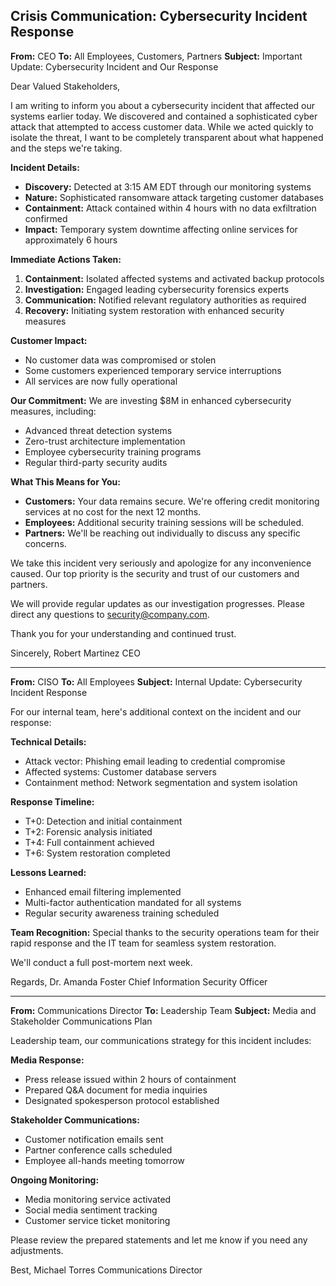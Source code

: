 ## Crisis Communication: Cybersecurity Incident Response

**From:** CEO
**To:** All Employees, Customers, Partners
**Subject:** Important Update: Cybersecurity Incident and Our Response

Dear Valued Stakeholders,

I am writing to inform you about a cybersecurity incident that affected our systems earlier today. We discovered and contained a sophisticated cyber attack that attempted to access customer data. While we acted quickly to isolate the threat, I want to be completely transparent about what happened and the steps we're taking.

**Incident Details:**
- **Discovery:** Detected at 3:15 AM EDT through our monitoring systems
- **Nature:** Sophisticated ransomware attack targeting customer databases
- **Containment:** Attack contained within 4 hours with no data exfiltration confirmed
- **Impact:** Temporary system downtime affecting online services for approximately 6 hours

**Immediate Actions Taken:**
1. **Containment:** Isolated affected systems and activated backup protocols
2. **Investigation:** Engaged leading cybersecurity forensics experts
3. **Communication:** Notified relevant regulatory authorities as required
4. **Recovery:** Initiating system restoration with enhanced security measures

**Customer Impact:**
- No customer data was compromised or stolen
- Some customers experienced temporary service interruptions
- All services are now fully operational

**Our Commitment:**
We are investing $8M in enhanced cybersecurity measures, including:
- Advanced threat detection systems
- Zero-trust architecture implementation
- Employee cybersecurity training programs
- Regular third-party security audits

**What This Means for You:**
- **Customers:** Your data remains secure. We're offering credit monitoring services at no cost for the next 12 months.
- **Employees:** Additional security training sessions will be scheduled.
- **Partners:** We'll be reaching out individually to discuss any specific concerns.

We take this incident very seriously and apologize for any inconvenience caused. Our top priority is the security and trust of our customers and partners.

We will provide regular updates as our investigation progresses. Please direct any questions to security@company.com.

Thank you for your understanding and continued trust.

Sincerely,
Robert Martinez
CEO

---

**From:** CISO
**To:** All Employees
**Subject:** Internal Update: Cybersecurity Incident Response

For our internal team, here's additional context on the incident and our response:

**Technical Details:**
- Attack vector: Phishing email leading to credential compromise
- Affected systems: Customer database servers
- Containment method: Network segmentation and system isolation

**Response Timeline:**
- T+0: Detection and initial containment
- T+2: Forensic analysis initiated
- T+4: Full containment achieved
- T+6: System restoration completed

**Lessons Learned:**
- Enhanced email filtering implemented
- Multi-factor authentication mandated for all systems
- Regular security awareness training scheduled

**Team Recognition:**
Special thanks to the security operations team for their rapid response and the IT team for seamless system restoration.

We'll conduct a full post-mortem next week.

Regards,
Dr. Amanda Foster
Chief Information Security Officer

---

**From:** Communications Director
**To:** Leadership Team
**Subject:** Media and Stakeholder Communications Plan

Leadership team, our communications strategy for this incident includes:

**Media Response:**
- Press release issued within 2 hours of containment
- Prepared Q&A document for media inquiries
- Designated spokesperson protocol established

**Stakeholder Communications:**
- Customer notification emails sent
- Partner conference calls scheduled
- Employee all-hands meeting tomorrow

**Ongoing Monitoring:**
- Media monitoring service activated
- Social media sentiment tracking
- Customer service ticket monitoring

Please review the prepared statements and let me know if you need any adjustments.

Best,
Michael Torres
Communications Director
